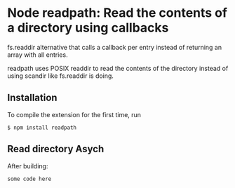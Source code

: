 # Node readpath: Read the contents of a directory using callbacks

fs.readdir alternative that calls a callback per entry instead of returning an array with all entries.

readpath uses POSIX readdir to read the contents of the directory instead of using scandir like fs.readdir is doing.

## Installation

To compile the extension for the first time, run

```
$ npm install readpath
```

## Read directory Asych

After building:

```
some code here
```
